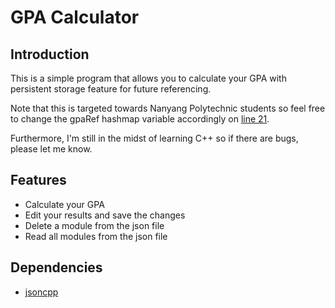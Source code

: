 # GPA Calculator

## Introduction
This is a simple program that allows you to calculate your GPA with persistent storage feature for future referencing.

Note that this is targeted towards Nanyang Polytechnic students so feel free to change the gpaRef hashmap variable accordingly on [line 21](https://github.com/KJHJason/GPACalculator/blob/master/src/GPA.cpp#L21-L32).

Furthermore, I'm still in the midst of learning C++ so if there are bugs, please let me know.

## Features
- Calculate your GPA
- Edit your results and save the changes
- Delete a module from the json file
- Read all modules from the json file

## Dependencies
- [jsoncpp](https://github.com/open-source-parsers/jsoncpp)
